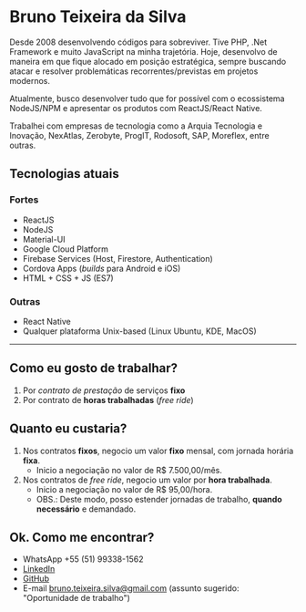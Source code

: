 # Bruno Teixeira da Silva

Desde 2008 desenvolvendo códigos para sobreviver. Tive PHP, .Net Framework e muito JavaScript na minha trajetória. Hoje, desenvolvo de maneira em que fique alocado em posição estratégica, sempre buscando atacar e resolver problemáticas recorrentes/previstas em projetos modernos.

Atualmente, busco desenvolver tudo que for possível com o ecossistema NodeJS/NPM e apresentar os produtos com ReactJS/React Native.

Trabalhei com empresas de tecnologia como a Arquia Tecnologia e Inovação, NexAtlas, Zerobyte, ProgIT, Rodosoft, SAP, Moreflex, entre outras.

## Tecnologias atuais

### Fortes

- ReactJS
- NodeJS
- Material-UI
- Google Cloud Platform
- Firebase Services (Host, Firestore, Authentication)
- Cordova Apps (_builds_ para Android e iOS)
- HTML + CSS + JS (ES7)

### Outras

- React Native
- Qualquer plataforma Unix-based (Linux Ubuntu, KDE, MacOS)

---

## Como eu gosto de trabalhar?

1. Por _contrato de prestação_ de serviços **fixo**
2. Por contrato de **horas trabalhadas** (_free ride_)

## Quanto eu custaria?

1. Nos contratos **fixos**, negocio um valor **fixo** mensal, com jornada horária **fixa**.
   - Inicio a negociação no valor de R$ 7.500,00/mês.
2. Nos contratos de _free ride_, negocio um valor por **hora trabalhada**.
   - Inicio a negociação no valor de R$ 95,00/hora.
   - OBS.: Deste modo, posso estender jornadas de trabalho, **quando necessário** e demandado.

## Ok. Como me encontrar?

- WhatsApp +55 (51) 99338-1562
- [LinkedIn](https://www.linkedin.com/in/bruno-teixeira-da-silva-6918766a/)
- [GitHub](https://github.com/brunoteixeirasilva)
- E-mail bruno.teixeira.silva@gmail.com (assunto sugerido: "Oportunidade de trabalho")
